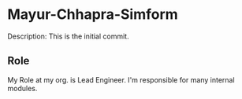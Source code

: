 # Mayur-Chhapra-Simform

Description:
  This is the initial commit.

## Role
My Role at my org. is Lead Engineer. I'm responsible for many internal modules.